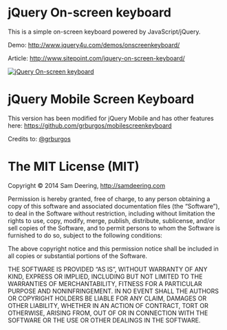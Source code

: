 jQuery On-screen keyboard
================

This is a simple on-screen keyboard powered by JavaScript/jQuery.

Demo: http://www.jquery4u.com/demos/onscreenkeyboard/

Article: http://www.sitepoint.com/jquery-on-screen-keyboard/

[![jQuery On-screen keyboard](http://dab1nmslvvntp.cloudfront.net/wp-content/uploads/jquery4u/2013/05/29-05-2013-4-27-26-PM.jpg "jQuery On-screen keyboard")](http://www.jquery4u.com/demos/onscreenkeyboard/)

jQuery Mobile Screen Keyboard
================
This version has been modified for jQuery Mobile and has other features here: https://github.com/grburgos/mobilescreenkeyboard

Credits to: [@grburgos](https://github.com/grburgos/)

The MIT License (MIT)
================

Copyright © 2014 Sam Deering, http://samdeering.com

Permission is hereby granted, free of charge, to any person obtaining a copy of this software and associated documentation files (the “Software”), to deal in the Software without restriction, including without limitation the rights to use, copy, modify, merge, publish, distribute, sublicense, and/or sell copies of the Software, and to permit persons to whom the Software is furnished to do so, subject to the following conditions:

The above copyright notice and this permission notice shall be included in all copies or substantial portions of the Software.

THE SOFTWARE IS PROVIDED “AS IS”, WITHOUT WARRANTY OF ANY KIND, EXPRESS OR IMPLIED, INCLUDING BUT NOT LIMITED TO THE WARRANTIES OF MERCHANTABILITY, FITNESS FOR A PARTICULAR PURPOSE AND NONINFRINGEMENT. IN NO EVENT SHALL THE AUTHORS OR COPYRIGHT HOLDERS BE LIABLE FOR ANY CLAIM, DAMAGES OR OTHER LIABILITY, WHETHER IN AN ACTION OF CONTRACT, TORT OR OTHERWISE, ARISING FROM, OUT OF OR IN CONNECTION WITH THE SOFTWARE OR THE USE OR OTHER DEALINGS IN THE SOFTWARE.
